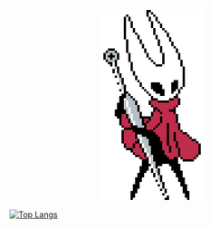 <p align="center"><img src="hornet.gif" />

  [![Top Langs](https://github-readme-stats.vercel.app/api/top-langs/?username=cydexx&theme=great-gatsby&layout=compact)](https://github.com/cydexx)
  
</p>
